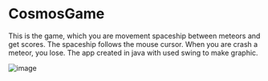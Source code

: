 # CosmosGame

This is the game, which you are movement spaceship between meteors and get scores. The spaceship follows the mouse cursor. When you are crash a meteor, you lose. The app created in java with used swing to make graphic.


![image](https://user-images.githubusercontent.com/65070389/99379989-a9f6e680-28c9-11eb-97d4-da15d30320cf.png)
